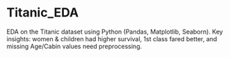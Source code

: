 # Titanic_EDA
EDA on the Titanic dataset using Python (Pandas, Matplotlib, Seaborn). Key insights: women &amp; children had higher survival, 1st class fared better, and missing Age/Cabin values need preprocessing.
